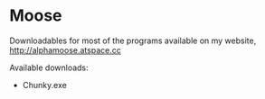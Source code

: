 # Moose
Downloadables for most of the programs available on my website, http://alphamoose.atspace.cc

Available downloads:
- Chunky.exe
